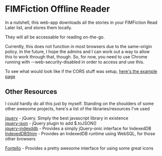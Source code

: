 FIMFiction Offline Reader
=========================

In a nutshell, this web-app downloads all the stories in your FIMFiction Read Later list, and stores them locally.

They will all be accessable for reading on-the-go.

Currently, this does not function in most browsers due to the same-origin policy. In the future, I hope the admins and I can work out a way to allow this to work through that, though. So, for now, you need to use Chrome running with --web-security-disabled in order to access and use this.

To see what would look like if the CORS stuff was setup, [here's the example page](http://fim.danneh.net/off)

Other Resources
---------------

I could hardly do all this just by myself. Standing on the shoulders of some other awesome projects, here's a list of the libraries/resources I've used

[jquery](http://jquery.com/) - jQuery. Simply the best javascript library in existence  
[jquery-json](http://code.google.com/p/jquery-json/) - jQuery plugin to add $.toJSON()  
[jquery-indexddb](https://github.com/axemclion/jquery-indexeddb) - Provides a simply jQuery-onic interface for IndexedDB  
[IndexedDBShim](https://github.com/axemclion/IndexedDBShim) - Provides an IndexedDB runtime using WebSQL, for those other browsers  

[Fontello](http://fontello.com/) - Provides a pretty awesome interface for using some great icons      